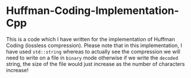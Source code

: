 # Huffman-Coding-Implementation-Cpp
This is a code which I have written for the implementation of Huffman Coding (lossless compression).
Please note that in this implementation, I have used ```std::string``` whereas to actually see the compression we will need to write on a file in ```binary``` mode otherwise if we write the ```decoded``` string, the size of the file would just increase as the number of characters increase!
